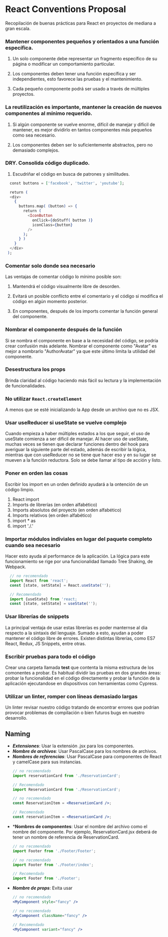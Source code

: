 # React Conventions Proposal
Recopilación de buenas prácticas para React en proyectos de mediana a gran escala.

### Mantener componentes pequeños y orientados a una función específica.

1. Un solo componente debe representar un fragmento específico de su página o modificar un comportamiento particular.

1. Los componentes deben tener una función específica y ser independientes, esto favorece las pruebas y el mantenimiento.

1. Cada pequeño componente podrá ser usado a través de múltiples proyectos.

### La reutilización es importante, mantener la creación de nuevos componentes al mínimo requerido.

1. Si algún componente se vuelve enorme, difícil de manejar y difícil de mantener, es mejor dividirlo en tantos componentes más pequeños como sea necesario.

1. Los componentes deben ser lo suficientemente abstractos, pero no demasiado complejos.

### DRY. Consolida código duplicado.

1. Escudriñar el código en busca de patrones y similitudes.

  ```elixir
    const buttons = ['facebook', 'twitter', 'youtube'];

    return (
    <div>
      {
        buttons.map( (button) => {
          return (
            <IconButton
              onClick={doStuff( button )}
              iconClass={button}
            />
          );
        } )
      }
    </div>
   );
   ```
### Comentar solo donde sea necesario
Las ventajas de comentar código lo mínimo posible son: 

1. Mantendrá el código visualmente libre de desorden.

1. Evitará un posible conflicto entre el comentario y el código si modifica el código en algún momento posterior.

1. En componentes, después de los imports comentar la función general del componente.

### Nombrar el componente después de la función
Si se nombra el componente en base a la necesidad del código, se podría crear confusión más adelante. Nombrar el componente como "Avatar" es mejor a nombrarlo "AuthorAvatar" ya que este último limita la utilidad del componente.

### Desestructura los props
Brinda claridad al código haciendo más fácil su lectura y la implementación de funcionalidades.

### No utilizar `React.createElement`
A menos que se esté inicializando la App desde un archivo que no es JSX.

### Usar useReducer si useState se vuelve complejo
Cuando empieza a haber múltiples estados a los que seguir, el uso de useState comienza a ser dificil de manejar. Al hacer uso de useState, muchas veces se tienen que declarar funciones dentro del hook para averiguar la siguiente parte del estado, además de escribir la lógica, mientras que con useReducer no se tiene que hacer eso y en su lugar se mueven a la función reductora. Solo se debe llamar al tipo de acción y listo.

### Poner en orden las cosas
Escribir los import en un orden definido ayudará a la ontención de un código limpio.
1. React import
1. Imports de librerías (en orden alfabético)
1. Imports absolutos del proyecto (en orden alfabético)
1. Imports relativos (en orden alfabético)
1. import * as
1. import './<some file>.<some ext>'

### Importar módulos indiviales en lugar del paquete completo cuando sea necesario
Hacer esto ayuda al performance de la aplicación. La lógica para este funcionamiento se rige por una funcionalidad llamado Tree Shaking, de Webpack.

  ```jsx
    // no recomendado
    import React from 'react';
    const [state, setState] = React.useState('');

    // Recomendado
    import {useState} from 'react;
    const [state, setState] = useState('');
   ```
  
### Usar librerías de snippets
La principal ventaja de usar estas librerías es poder manternse al día respecto a la sintaxis del lenguaje. Sumado a esto, ayudan a poder mantener el código libre de errores. Existen distintas librerías, como ES7 React, Redux, JS Snippets, entre otras.

### Escribir pruebas para todo el código
Crear una carpeta llamada __test__ que contenta la misma estructura de los comonentes a probar. Es habitual dividir las pruebas en dos grandes áreas: probar la funcionalidad en el código directamente y probar la función de la aplicación ejecutandose en dispositivos con herramientas como Cypress.

### Utilizar un linter, romper con líneas demasiado largas
Un linter revisar nuestro código tratando de encontrar errores que podrían provocar problemas de compilación o bien futuros bugs en nuestro desarrollo.

## Naming

- ***Extensiones***: Usar la extensión .jsx para los componentes.
- ***Nombre de archivos***: Usar PascalCase para los nombres de archivos. 
- ***Nombres de referencias***: Usar PascalCase para componentes de React y camelCase para sus instancias. 
    ```jsx
    // no recomendado
    import reservationCard from './ReservationCard';

    // Recomendado
    import ReservationCard from './ReservationCard';

    // no recomendado
    const ReservationItem = <ReservationCard />;

    // Recomendado
    const reservationItem = <ReservationCard />;
    ```
- ***Nombres de componentes**: Usar el nombre del archivo como el nombre del componente. Por ejemplo, ReservationCard.jsx deberá de tener un nombre de referencia de ReservationCard. 
    ```jsx
    // no recomendado
    import Footer from './Footer/Footer';

    // no recomendado
    import Footer from './Footer/index';

    // Recomendado
    import Footer from './Footer';
    ```
- ***Nombre de props***: Evita usar 
    ```jsx
    // no recomendado
    <MyComponent style="fancy" />

    // no recomendado
    <MyComponent className="fancy" />

    // Recomendado
    <MyComponent variant="fancy" />
    ```

